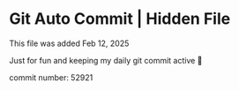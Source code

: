 # Git Auto Commit | Hidden File

This file was added Feb 12, 2025

Just for fun and keeping my daily git commit active 🤪

commit number: 52921
